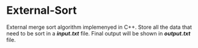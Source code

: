 # External-Sort
External merge sort algorithm implemenyed in C++. 
Store all the data that need to be sort in a _**input.txt**_ file.
Final output will be shown in **_output.txt_** file.
